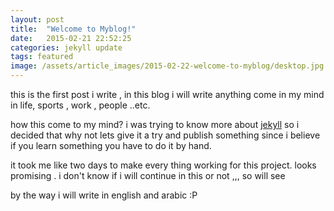 ```yaml
---
layout: post
title:  "Welcome to Myblog!"
date:   2015-02-21 22:52:25
categories: jekyll update
tags: featured
image: /assets/article_images/2015-02-22-welcome-to-myblog/desktop.jpg
---
```

this is the first post i write , in this blog i will write anything come in my mind in life, sports , work , people ..etc.

how this come to my mind? i was trying to know more about [jekyll] so i decided that why not lets give it a try and publish something since i believe if you learn something you have to do it by hand.

it took me like two days to make every thing working for this project. looks promising .
i don't know if i will continue in this or not ,,, so will see

by the way i will write in english and arabic :P 




[jekyll]:      http://jekyllrb.com
